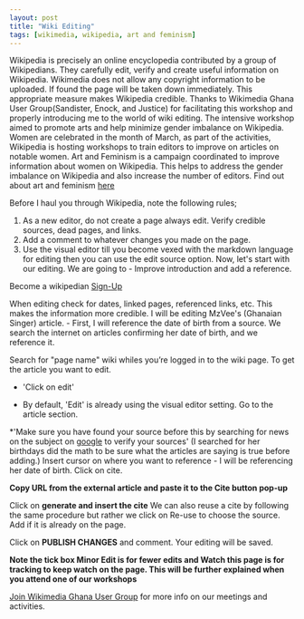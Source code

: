 ```yaml
---
layout: post
title: "Wiki Editing"
tags: [wikimedia, wikipedia, art and feminism]
---
```


Wikipedia is precisely an online encyclopedia contributed by a group of Wikipedians. They carefully edit, verify and create useful information on Wikipedia. Wikimedia does not allow any copyright information to be uploaded. If found the page will be taken down immediately. This appropriate measure makes Wikipedia credible. Thanks to Wikimedia Ghana User Group(Sandister, Enock, and Justice) for facilitating this workshop and properly introducing me to the world of wiki editing. The intensive workshop aimed to promote arts and help minimize gender imbalance on Wikipedia. 
Women are celebrated in the month of March, as part of the activities, Wikipedia is hosting workshops to train editors to improve on articles on notable women. Art and Feminism is a campaign coordinated to improve information about women on Wikipedia. This helps to address the gender imbalance on Wikipedia and also increase the number of editors. Find out about art and feminism [here][art-feminism]

Before I haul you through Wikipedia, note the following rules;
1. As a new editor, do not create a page always edit. Verify credible sources, dead pages, and links.
2. Add a comment to whatever changes you made on the page.
3. Use the visual editor till you become vexed with the markdown language for editing then you can use the edit source option.
Now, let's start with our editing. We are going to - Improve introduction and add a reference.

Become a wikipedian [Sign-Up][wiki-create]

When editing check for dates, linked pages, referenced links, etc. This makes the information more credible. I will be editing MzVee's (Ghanaian Singer) article. - First, I will reference the date of birth from a source. We search the internet on articles confirming her date of birth, and we reference it.

Search for "page name" wiki whiles you’re logged in to the wiki page. To get the article you want to edit.

* 'Click on edit'

* By default, 'Edit' is already using the visual editor setting. Go to the article section.

*'Make sure you have found your source before this by searching for news on the subject on [google][google-web] to verify your sources' (I searched for her birthdays did the math to be sure what the articles are saying is true before adding.) Insert cursor on where you want to reference - I will be referencing her date of birth. Click on cite.

**Copy URL from the external article and paste it to the Cite button pop-up**

Click on **generate and insert the cite** We can also reuse a cite by following the same procedure but rather we click on Re-use to choose the source. Add if it is already on the page.

Click on **PUBLISH CHANGES** and comment. Your editing will be saved.

**Note the tick box Minor Edit is for fewer edits and Watch this page is for tracking to keep watch on the page. This will be further explained when you attend one of our workshops**

[Join Wikimedia Ghana User Group][wikimedia-website] for more info on our meetings and activities.

[wikimedia-website]: https://wmghug.wordpress.com
[google-web]: https://www.google.com
[wiki-create]: https://en.wikipedia.org/w/index.php?title=Special:CreateAccount&returnto
[art-feminism]: https://artandfeminism.org

[img-wiki-1]: /assets/images/1.jpg
[img-wiki-2]: /assets/images/2.jpg
[img-wiki-3]: /assets/images/3.jpg
[img-wiki-4]: /assets/images/4.jpg
[img-wiki-5]: /assets/images/5.jpg

